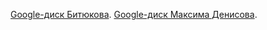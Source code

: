 [Google-диск Битюкова](https://drive.google.com/drive/folders/1ebm7EMnJJaS1R6wVIRDEeIuCDNpHjhzH?usp=sharing).
[Google-диск Максима Денисова](https://drive.google.com/file/d/1k-3vPG11cTISCLK7uE9mHxdYX94se-Jx/view?usp=sharing).
